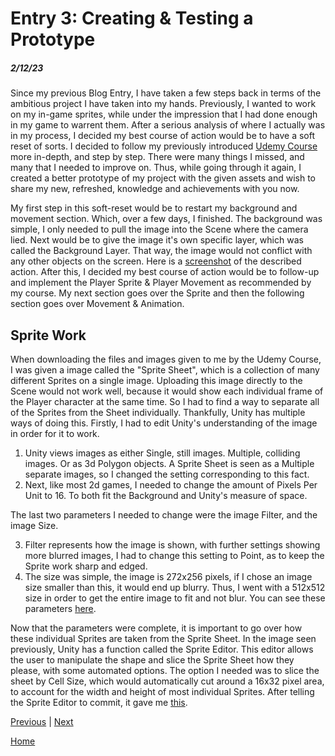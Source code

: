 # Entry 3: Creating & Testing a Prototype
##### 2/12/23

Since my previous Blog Entry, I have taken a few steps back in terms of the ambitious project I have taken into my hands. 
Previously, I wanted to work on my in-game sprites, while under the impression that I had done enough in my game to warrent them.
After a serious analysis of where I actually was in my process, I decided my best course of action would be to have a soft reset of sorts.
I decided to follow my previously introduced [Udemy Course](https://www.udemy.com/course/unity2drpg/) more in-depth, and step by step. There were many things I missed, and many that I needed to improve on.
Thus, while going through it again, I created a better prototype of my project with the given assets and wish to share my new, refreshed, knowledge and achievements with you now.

My first step in this soft-reset would be to restart my background and movement section. Which, over a few days, I finished. The background was simple, I only needed to pull the image into the Scene where the camera lied. 
Next would be to give the image it's own specific layer, which was called the Background Layer. That way, the image would not conflict with any other objects on the screen.
Here is a [screenshot](screenshot.png.png) of the described action.
After this, I decided my best course of action would be to follow-up and implement the Player Sprite & Player Movement as recommended by my course. My next section goes over the Sprite and then the following section goes over Movement & Animation.

## Sprite Work
When downloading the files and images given to me by the Udemy Course, I was given a image called the "Sprite Sheet", which is a collection of many different Sprites on a single image.
Uploading this image directly to the Scene would not work well, because it would show each individual frame of the Player character at the same time. 
So I had to find a way to separate all of the Sprites from the Sheet individually.
Thankfully, Unity has multiple ways of doing this. 
Firstly, I had to edit Unity's understanding of the image in order for it to work.
1. Unity views images as either Single, still images. Multiple, colliding images. Or as 3d Polygon objects. A Sprite Sheet is seen as a Multiple separate images, so I changed the setting corresponding to this fact.
2. Next, like most 2d games, I needed to change the amount of Pixels Per Unit to 16. To both fit the Background and Unity's measure of space.

The last two parameters I needed to change were the image Filter, and the image Size.

3. Filter represents how the image is shown, with further settings showing more blurred images, I had to change this setting to Point, as to keep the Sprite work sharp and edged.
4. The size was simple, the image is 272x256 pixels, if I chose an image size smaller than this, it would end up blurry. Thus, I went with a 512x512 size in order to get the entire image to fit and not blur. 
You can see these parameters [here](parameters.png).

Now that the parameters were complete, it is important to go over how these individual Sprites are taken from the Sprite Sheet.
In the image seen previously, Unity has a function called the Sprite Editor. This editor allows the user to manipulate the shape and slice the Sprite Sheet how they please, with some automated options.
The option I needed was to slice the sheet by Cell Size, which would automatically cut around a 16x32 pixel area, to account for the width and height of most individual Sprites.
After telling the Sprite Editor to commit, it gave me [this](falseSpriteSheet.png).


[Previous](entry02.md) | [Next](entry04.md)

[Home](../README.md)
